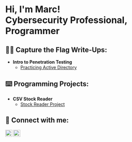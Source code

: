 <h1>Hi, I'm Marc! <br/><a>Cybersecurity Professional</a>, <a>Programmer</a>

<h2>👨‍💻 Capture the Flag Write-Ups:</h2>

- <b>Intro to Penetration Testing</b>
  - [Practicing Active Directory](https://github.com/marciepoo/ActiveDirectoryLab)

<h2>⌨️ Programming Projects:</h2>

- <b>CSV Stock Reader</b>
  - [Stock Reader Project](https://github.com/marciepoo/StockReaderProject)
 
<h2> 🤳 Connect with me:</h2>

[<img align="left" alt="JoshMadakor | LinkedIn" width="22px" src="https://cdn.jsdelivr.net/npm/simple-icons@v3/icons/linkedin.svg" />][linkedin]
[<img align="left" alt="JoshMadakor | Instagram" width="22px" src="https://cdn.jsdelivr.net/npm/simple-icons@v3/icons/instagram.svg" />][instagram]

[instagram]: https://www.instagram.com/_marciepoo_/
[linkedin]: https://linkedin.com/in/marc-farinas-260444254
